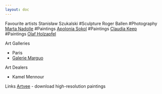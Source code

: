 ```yaml
---
layout: doc
---
```


Favourite artists
Stanisław Szukalski #Sculpture
Roger Ballen #Photography
[Marta Nadolle](https://www.instagram.com/marta_nadolle/) #Paintings 
[Apolonia Sokol](https://www.instagram.com/apolonia_painteresse/) #Paintings 
[Claudia Keep](https://www.instagram.com/claudiakeep/) #Paintings 
[Olaf Holzapfel](https://olafholzapfel.de/en/ )

Art Galleries
- Paris
- [Galerie Marguo](https://www.instagram.com/p/C_-PBmSoza7/)

Art Dealers
- Kamel Mennour

Links
[Artvee](https://artvee.com/) - download high-resolution paintings